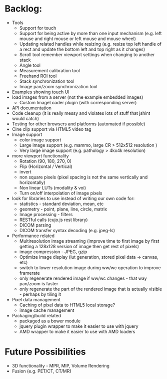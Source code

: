 Backlog:
========
 * Tools
   * Support for touch
   * Support for being active by more than one input mechanism (e.g. left mouse and right mouse or left mouse and mouse wheel)
   * Updating related handles while resizing (e.g. resize top left handle of a rect and update the bottom left and top right as it changes)
   * Scroll tool remember viewport settings when changing to another stack
   * Angle tool
   * Measurement calibration tool
   * Freehand ROI tool
   * Stack synchronization tool
   * Image pan/zoom synchronization tool
 * Examples showing touch UI
 * load images from a server (not the example embedded images)
   * Custom ImageLoader plugin (with corresponding server)
 * API documentation
 * Code cleanup (it is really messy and violates lots of stuff that jshint would catch)
 * Testing for other browsers and platforms (automated if possible)
 * Cine clip support via HTML5 video tag
 * Image support
    * color image support
    * Large image support (e.g. mammo, large CR > 512x512 resolution )
    * Very large image support (e.g. pathology > 4kx4k resolution)
 * more viewport functionality
     * Rotation (90, 180, 270, 0)
     * Flip (Horizontal / Vertical)
     * invert
     * non square pixels (pixel spacing is not the same vertically and horizontally)
     * Non linear LUTs (modality & voi)
     * Turn on/off interpolation of image pixels
 * look for libraries to use instead of writing our own code for:
    * statistics - standard deviation, mean, etc
    * geometry - point, plane, line, circle, matrix
    * Image processing - filters
    * RESTful calls (cujo.js rest library)
    * DICOM parsing
    * DICOM transfer syntax decoding (e.g. jpeg-ls)
 * Performance related
   * Multiresolution image streaming (improve time to first image by first getting a 128x128 version of image then get rest of pixels)
   * image compression - JPEG, gzip
   * Optimize image display (lut generation, stored pixel data -> canvas, etc)
   * switch to lower resolution image during ww/wc operation to improve framerate
   * only regenerate rendered image if ww/wc changes - that way pan/zoom is faster
   * only regenerate the part of the rendered image that is actually visible - perhaps by tiling it
 * Pixel data management
     * Caching of pixel data to HTML5 local storage?
     * image cache management
 * Packaging/build related
     * packaged as a bower module
     * jquery plugin wrapper to make it easier to use with jquery
     * AMD wrapper to make it easier to use with AMD loaders

Future Possibilities
=================================
  * 3D functionality - MPR, MIP, Volume Rendering
  * Fusion (e.g. PET/CT, CT/MR)
